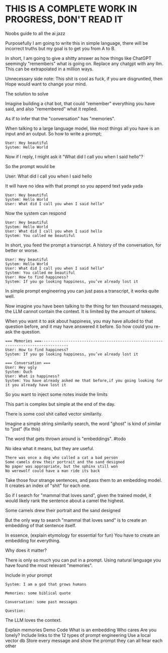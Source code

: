 # THIS IS A COMPLETE WORK IN PROGRESS, DON'T READ IT


Noobs guide to all the ai jazz

Purposefully I am going to write this in simple language, there will be incorrect truths but my goal is to get you from A to B.

In short, I am going to give a shitty answer as how things like ChatGPT seemingly "remembers" what is going on. Replace any chatgpt with any llm. This can be extrapolated in a million ways.

Unnecessary side note: This shit is cool as fuck, if you are disgruntled, then Hope would want to change your mind.

The solution to solve

Imagine building a chat bot, that could "remember" everything you have said, and also "remembered" what it replied.

As if to infer that the "conversation" has "memories".

When talking to a large language model, like most things all you have is an input and an output. So how to write a prompt;

```
User: Hey beautiful
System: Hello World
```

Now if I reply, I might ask it "What did I call you when I said hello"?

So the prompt would be

User: What did I call you when I said hello

It will have no idea with that prompt so you append text yada yada

```
User: Hey beautiful
System: Hello World
User: What did I call you when I said hello"
```

Now the system can respond

```
User: Hey beautiful
System: Hello World
User: What did I call you when I said hello
System: You called me beautiful
```

In short, you feed the prompt a transcript. A history of the conversation, for better or worse.

```
User: Hey beautiful
System: Hello World
User: What did I call you when I said hello"
System: You called me beautiful
User: How to find happiness?
System: If you go looking happiness, you’ve already lost it
```

In simple prompt engineering you can just pass a transcript, it works quite well.

Now imagine you have been talking to the thing for ten thousand messages, the LLM cannot contain the context. It is limited by the amount of tokens.

When you want it to ask about happiness, you may have alluded to that question before, and it may have answered it before. So how could you re-ask the question.

```
=== Memories ===----------------------------------------------------------------------------------
User: How to find happiness?
System: If you go looking happiness, you’ve already lost it

=== Conversation ===
User: Hey ugly
System: Ouch
User: What is happiness?
System: You have already asked me that before,if you going looking for it you already have lost it
```

So you want to inject some notes inside the limits

This part is complex but simple at the end of the day.

There is some cool shit called vector similarity.

Imagine a simple string similarity search, the word "ghost" is kind of similar to "jost" (fix this)

The word that gets thrown around is "embeddings". #todo

No idea what it means, but they are useful.

```
There was once a dog who called a cat a bad person
Some camels drew their portrait and the sand designed
No paper was appropriate, but the sphinx still won
No werewolf could have a man ride its back
```

Take those four strange sentences, and pass them to an embedding model. It creates an index of "shit" for each one.

So if I search for "mammal that loves sand", given the trained model, it would likely rank the sentence about a camel the highest.

Some camels drew their portrait and the sand designed

But the only way to search "mammal that loves sand" is to create an embedding of that sentence itself.

In essence, (explain etymology for essential for fun)
You have to create an embedding for everything.

Why does it matter?

There is only so much you can put in a prompt. Using natural language you have found the most relevant "memories".

Include in your prompt

```
System: I am a god that grows humans

Memories: some biblical quote

Conversation: some past messages

Question:
```

The LLM loves the context.

Explain memories
Demo
Code
What is an embedding
Who cares
Are you lonely?
Include links to the 12 types of prompt engineering
Use a local vector db
Store every message and show the prompt they can all hear each other
````
